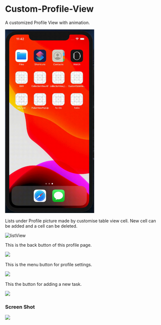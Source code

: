 # Custom-Profile-View

A customized Profile View with animation. 


<img src="vdo.gif" height=600/>

Lists under Profile picture made by customise table view cell. New cell can be added and a cell can be deleted.

![listView](<img width="366" alt="View 2" src="https://user-images.githubusercontent.com/29355230/79500618-85ded880-804e-11ea-91b7-f8bb29ddda41.png">)

This is the back button of this profile page.

![](<img width="168" alt="View 3" src="https://user-images.githubusercontent.com/29355230/79500749-c63e5680-804e-11ea-9ea6-03282a043a39.png">)

This is the menu button for profile settings.

![](<img width="112" alt="View 4" src="https://user-images.githubusercontent.com/29355230/79500888-00a7f380-804f-11ea-8f05-fabd817f517c.png">)

This the button for adding a new task.

![](<img width="291" alt="View 5" src="https://user-images.githubusercontent.com/29355230/79500986-233a0c80-804f-11ea-9971-d31aeafccb2e.png">)

### Screen Shot 

![](<img width="370" alt="View" src="https://user-images.githubusercontent.com/29355230/79501093-4ebcf700-804f-11ea-8d7c-009356daae01.png">)
